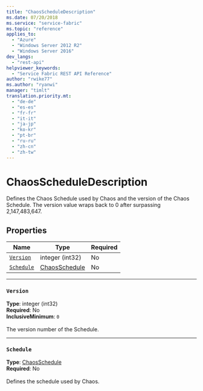 ```yaml
---
title: "ChaosScheduleDescription"
ms.date: 07/20/2018
ms.service: "service-fabric"
ms.topic: "reference"
applies_to: 
  - "Azure"
  - "Windows Server 2012 R2"
  - "Windows Server 2016"
dev_langs: 
  - "rest-api"
helpviewer_keywords: 
  - "Service Fabric REST API Reference"
author: "rwike77"
ms.author: "ryanwi"
manager: "timlt"
translation.priority.mt: 
  - "de-de"
  - "es-es"
  - "fr-fr"
  - "it-it"
  - "ja-jp"
  - "ko-kr"
  - "pt-br"
  - "ru-ru"
  - "zh-cn"
  - "zh-tw"
---
```

# ChaosScheduleDescription

Defines the Chaos Schedule used by Chaos and the version of the Chaos Schedule. The version value wraps back to 0 after surpassing 2,147,483,647.

## Properties
| Name | Type | Required |
| --- | --- | --- |
| [`Version`](#version) | integer (int32) | No |
| [`Schedule`](#schedule) | [ChaosSchedule](sfclient-v63-model-chaosschedule.md) | No |

____
### `Version`
__Type__: integer (int32) <br/>
__Required__: No<br/>
__InclusiveMinimum__: `0` <br/>
<br/>
The version number of the Schedule.

____
### `Schedule`
__Type__: [ChaosSchedule](sfclient-v63-model-chaosschedule.md) <br/>
__Required__: No<br/>
<br/>
Defines the schedule used by Chaos.
